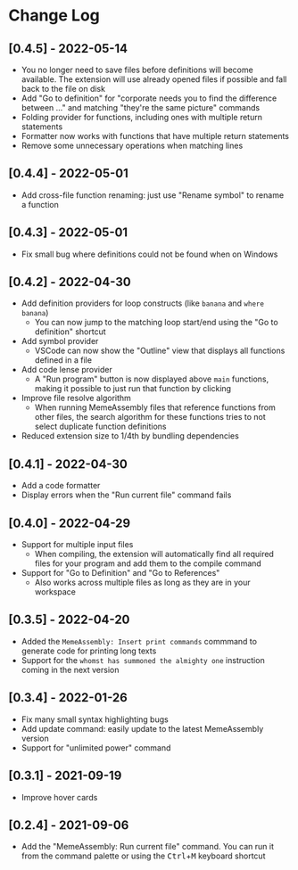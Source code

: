 # Change Log

## [0.4.5] - 2022-05-14
* You no longer need to save files before definitions will become available. The extension will use already opened files if possible and fall back to the file on disk
* Add "Go to definition" for "corporate needs you to find the difference between ..." and matching "they're the same picture" commands
* Folding provider for functions, including ones with multiple return statements
* Formatter now works with functions that have multiple return statements
* Remove some unnecessary operations when matching lines

## [0.4.4] - 2022-05-01
* Add cross-file function renaming: just use "Rename symbol" to rename a function

## [0.4.3] - 2022-05-01
* Fix small bug where definitions could not be found when on Windows

## [0.4.2] - 2022-04-30
* Add definition providers for loop constructs (like `banana` and `where banana`)
  * You can now jump to the matching loop start/end using the "Go to definition" shortcut
* Add symbol provider
  * VSCode can now show the "Outline" view that displays all functions defined in a file
* Add code lense provider
  * A "Run program" button is now displayed above `main` functions, making it possible to just run that function by clicking
* Improve file resolve algorithm
  * When running MemeAssembly files that reference functions from other files, the search algorithm for these functions tries to not select duplicate function definitions
* Reduced extension size to 1/4th by bundling dependencies

## [0.4.1] - 2022-04-30
* Add a code formatter
* Display errors when the "Run current file" command fails

## [0.4.0] - 2022-04-29
* Support for multiple input files
  * When compiling, the extension will automatically find all required files for your program and add them to the compile command
* Support for "Go to Definition" and "Go to References"
  * Also works across multiple files as long as they are in your workspace

## [0.3.5] - 2022-04-20
* Added the `MemeAssembly: Insert print commands` commmand to generate code for printing long texts
* Support for the `whomst has summoned the almighty one` instruction coming in the next version

## [0.3.4] - 2022-01-26
* Fix many small syntax highlighting bugs
* Add update command: easily update to the latest MemeAssembly version
* Support for "unlimited power" command

## [0.3.1] - 2021-09-19
* Improve hover cards

## [0.2.4] - 2021-09-06
* Add the "MemeAssembly: Run current file" command. You can run it from the command palette or using the <kbd>Ctrl</kbd>+<kbd>M</kbd> keyboard shortcut
